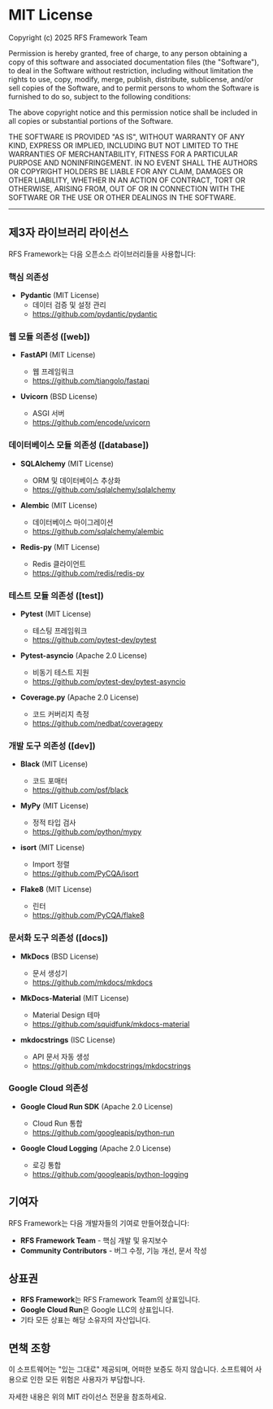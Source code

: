 # MIT License

Copyright (c) 2025 RFS Framework Team

Permission is hereby granted, free of charge, to any person obtaining a copy
of this software and associated documentation files (the "Software"), to deal
in the Software without restriction, including without limitation the rights
to use, copy, modify, merge, publish, distribute, sublicense, and/or sell
copies of the Software, and to permit persons to whom the Software is
furnished to do so, subject to the following conditions:

The above copyright notice and this permission notice shall be included in all
copies or substantial portions of the Software.

THE SOFTWARE IS PROVIDED "AS IS", WITHOUT WARRANTY OF ANY KIND, EXPRESS OR
IMPLIED, INCLUDING BUT NOT LIMITED TO THE WARRANTIES OF MERCHANTABILITY,
FITNESS FOR A PARTICULAR PURPOSE AND NONINFRINGEMENT. IN NO EVENT SHALL THE
AUTHORS OR COPYRIGHT HOLDERS BE LIABLE FOR ANY CLAIM, DAMAGES OR OTHER
LIABILITY, WHETHER IN AN ACTION OF CONTRACT, TORT OR OTHERWISE, ARISING FROM,
OUT OF OR IN CONNECTION WITH THE SOFTWARE OR THE USE OR OTHER DEALINGS IN THE
SOFTWARE.

---

## 제3자 라이브러리 라이선스

RFS Framework는 다음 오픈소스 라이브러리들을 사용합니다:

### 핵심 의존성

- **Pydantic** (MIT License)
  - 데이터 검증 및 설정 관리
  - https://github.com/pydantic/pydantic

### 웹 모듈 의존성 ([web])

- **FastAPI** (MIT License)
  - 웹 프레임워크
  - https://github.com/tiangolo/fastapi

- **Uvicorn** (BSD License)
  - ASGI 서버
  - https://github.com/encode/uvicorn

### 데이터베이스 모듈 의존성 ([database])

- **SQLAlchemy** (MIT License)
  - ORM 및 데이터베이스 추상화
  - https://github.com/sqlalchemy/sqlalchemy

- **Alembic** (MIT License)
  - 데이터베이스 마이그레이션
  - https://github.com/sqlalchemy/alembic

- **Redis-py** (MIT License)
  - Redis 클라이언트
  - https://github.com/redis/redis-py

### 테스트 모듈 의존성 ([test])

- **Pytest** (MIT License)
  - 테스팅 프레임워크
  - https://github.com/pytest-dev/pytest

- **Pytest-asyncio** (Apache 2.0 License)
  - 비동기 테스트 지원
  - https://github.com/pytest-dev/pytest-asyncio

- **Coverage.py** (Apache 2.0 License)
  - 코드 커버리지 측정
  - https://github.com/nedbat/coveragepy

### 개발 도구 의존성 ([dev])

- **Black** (MIT License)
  - 코드 포매터
  - https://github.com/psf/black

- **MyPy** (MIT License)
  - 정적 타입 검사
  - https://github.com/python/mypy

- **isort** (MIT License)
  - Import 정렬
  - https://github.com/PyCQA/isort

- **Flake8** (MIT License)
  - 린터
  - https://github.com/PyCQA/flake8

### 문서화 도구 의존성 ([docs])

- **MkDocs** (BSD License)
  - 문서 생성기
  - https://github.com/mkdocs/mkdocs

- **MkDocs-Material** (MIT License)
  - Material Design 테마
  - https://github.com/squidfunk/mkdocs-material

- **mkdocstrings** (ISC License)
  - API 문서 자동 생성
  - https://github.com/mkdocstrings/mkdocstrings

### Google Cloud 의존성

- **Google Cloud Run SDK** (Apache 2.0 License)
  - Cloud Run 통합
  - https://github.com/googleapis/python-run

- **Google Cloud Logging** (Apache 2.0 License)
  - 로깅 통합
  - https://github.com/googleapis/python-logging

## 기여자

RFS Framework는 다음 개발자들의 기여로 만들어졌습니다:

- **RFS Framework Team** - 핵심 개발 및 유지보수
- **Community Contributors** - 버그 수정, 기능 개선, 문서 작성

## 상표권

- **RFS Framework**는 RFS Framework Team의 상표입니다.
- **Google Cloud Run**은 Google LLC의 상표입니다.
- 기타 모든 상표는 해당 소유자의 자산입니다.

## 면책 조항

이 소프트웨어는 "있는 그대로" 제공되며, 어떠한 보증도 하지 않습니다. 소프트웨어 사용으로 인한 모든 위험은 사용자가 부담합니다.

자세한 내용은 위의 MIT 라이선스 전문을 참조하세요.